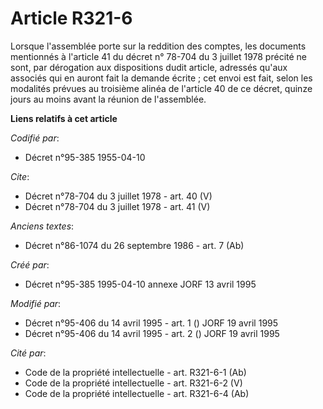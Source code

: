 # Article R321-6

Lorsque l'assemblée porte sur la reddition des comptes, les documents mentionnés à l'article 41 du décret n° 78-704 du 3
juillet 1978 précité ne sont, par dérogation aux dispositions dudit article, adressés qu'aux associés qui en auront fait la
demande écrite ; cet envoi est fait, selon les modalités prévues au troisième alinéa de l'article 40 de ce décret, quinze
jours au moins avant la réunion de l'assemblée.

**Liens relatifs à cet article**

_Codifié par_:

  - Décret n°95-385 1955-04-10

_Cite_:

  - Décret n°78-704 du 3 juillet 1978 - art. 40 (V)
  - Décret n°78-704 du 3 juillet 1978 - art. 41 (V)

_Anciens textes_:

  - Décret n°86-1074 du 26 septembre 1986 - art. 7 (Ab)

_Créé par_:

  - Décret n°95-385 1995-04-10 annexe JORF 13 avril 1995

_Modifié par_:

  - Décret n°95-406 du 14 avril 1995 - art. 1 () JORF 19 avril 1995
  - Décret n°95-406 du 14 avril 1995 - art. 2 () JORF 19 avril 1995

_Cité par_:

  - Code de la propriété intellectuelle - art. R321-6-1 (Ab)
  - Code de la propriété intellectuelle - art. R321-6-2 (V)
  - Code de la propriété intellectuelle - art. R321-6-4 (Ab)
